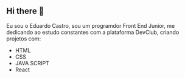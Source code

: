 ## Hi there 👋

Eu sou o Eduardo Castro, sou um programdor Front End Junior, me dedicando ao estudo constantes com a plataforma DevClub, criando projetos com:
- HTML
- CSS
- JAVA SCRIPT
- React

